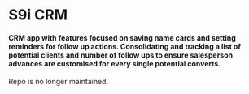 # S9i CRM
#### CRM app with features focused on saving name cards and setting reminders for follow up actions. Consolidating and tracking a list of potential clients and number of follow ups to ensure salesperson advances are customised for every single potential converts.

Repo is no longer maintained.
